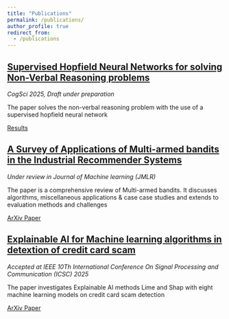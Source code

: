 ```yaml
---
title: "Publications"
permalink: /publications/
author_profile: true
redirect_from:
  - /publications
---
```


## **[Supervised Hopfield Neural Networks for solving Non-Verbal Reasoning problems](https://mbh1234.github.io/keerthana.github.io//publication/2010-10-01-paper-title-number-2)** 
*CogSci 2025, Draft under preparation*

The paper solves the non-verbal reasoning problem with the use of a supervised hopfield neural network

[Results](https://example.com)

## **[A Survey of Applications of Multi-armed bandits in the Industrial Recommender Systems](https://mbh1234.github.io/keerthana.github.io//publication/2009-10-01-paper-title-number-1)**  
*Under review in Journal of Machine learning (JMLR)*

The paper is a comprehensive review of Multi-armed bandits. It discusses algorithms, miscellaneous applications & case case studies and extends to evaluation methods and challenges

[ArXiv Paper](https://example.com)

## **[Explainable AI for Machine learning algorithms in detextion of credit card scam](https://mbh1234.github.io/keerthana.github.io//publication/2024-02-17-paper-title-number-4)**  
*Accepted at IEEE 10Th International Conference On Signal Processing and Communication (ICSC) 2025*

The paper investigates Explainable AI methods Lime and Shap with eight machine learning models on credit card scam detection

[ArXiv Paper](https://example.com)
